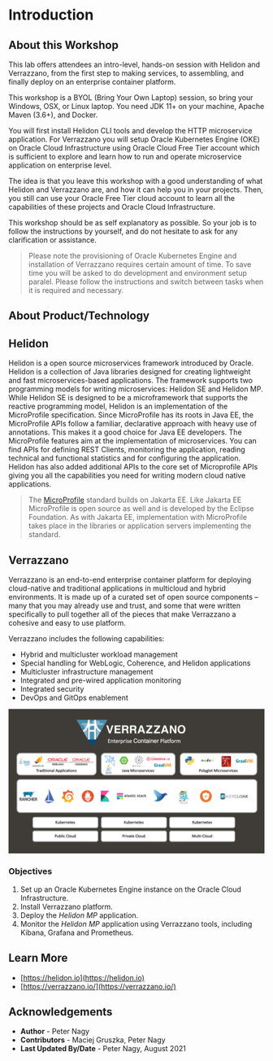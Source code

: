 # Introduction

## About this Workshop

This lab offers attendees an intro-level, hands-on session with Helidon and Verrazzano, from the first step to making services, to assembling, and finally deploy on an enterprise container platform.

This workshop is a BYOL (Bring Your Own Laptop) session, so bring your Windows, OSX, or Linux laptop. You need JDK 11+ on your machine, Apache Maven (3.6+), and Docker.

You will first install Helidon CLI tools and develop the HTTP microservice application. For Verrazzano you will setup Oracle Kubernetes Engine (OKE) on Oracle Cloud Infrastructure using Oracle Cloud Free Tier account which is sufficient to explore and learn how to run and operate microservice application on enterprise level.

The idea is that you leave this workshop with a good understanding of what Helidon and Verrazzano are, and how it can help you in your projects. Then, you still can use your Oracle Free Tier cloud account to learn all the capabilities of these projects and Oracle Cloud Infrastructure.

This workshop should be as self explanatory as possible. So your job is to follow the instructions by yourself, and do not hesitate to ask for any clarification or assistance.

>Please note the provisioning of Oracle Kubernetes Engine and installation of Verrazzano requires certain amount of time. To save time you will be asked to do development and environment setup paralel. Please follow the instructions and switch between tasks when it is required and necessary.

## About Product/Technology

## Helidon
Helidon is a open source microservices framework introduced by Oracle. Helidon is a collection of Java libraries designed for creating lightweight and fast microservices-based applications. The framework supports two programming models for writing microservices: Helidon SE and Helidon MP.
While Helidon SE is designed to be a microframework that supports the reactive programming model, Helidon is an implementation of the MicroProfile specification. Since MicroProfile has its roots in Java EE, the MicroProfile APIs follow a familiar, declarative approach with heavy use of annotations. This makes it a good choice for Java EE developers.
The MicroProfile features aim at the implementation of microservices. You can find APIs for defining REST Clients, monitoring the application, reading technical and functional statistics and for configuring the application.
Helidon has also  added additional APIs to the core set of Microprofile APIs giving you all the capabilities you need for writing modern cloud native applications.

> The [MicroProfile](https://microprofile.io/) standard builds on Jakarta EE. Like Jakarta EE MicroProfile is open source as well and is developed by the Eclipse Foundation. As with Jakarta EE, implementation with MicroProfile takes place in the libraries or application servers implementing the standard.

## Verrazzano
Verrazzano is an end-to-end enterprise container platform for deploying cloud-native and traditional applications in multicloud and hybrid environments. It is made up of a curated set of open source components – many that you may already use and trust, and some that were written specifically to pull together all of the pieces that make Verrazzano a cohesive and easy to use platform.

Verrazzano includes the following capabilities:
- Hybrid and multicluster workload management
- Special handling for WebLogic, Coherence, and Helidon applications
- Multicluster infrastructure management
- Integrated and pre-wired application monitoring
- Integrated security
- DevOps and GitOps enablement

![Verrazzano](images/verrazzano.png)

### Objectives

1. Set up an Oracle Kubernetes Engine instance on the Oracle Cloud Infrastructure.
2. Install Verrazzano platform.
3. Deploy the *Helidon MP* application.
4. Monitor the *Helidon MP* application using Verrazzano tools, including Kibana, Grafana and Prometheus.

## Learn More

* [https://helidon.io](https://helidon.io)
* [https://verrazzano.io/](https://verrazzano.io/)

## Acknowledgements

* **Author** -  Peter Nagy
* **Contributors** - Maciej Gruszka, Peter Nagy
* **Last Updated By/Date** - Peter Nagy, August 2021

